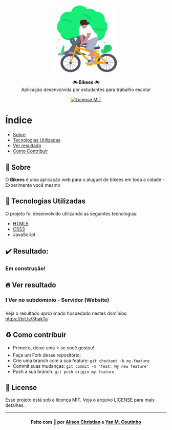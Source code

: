 <h3 align="center">
    <img alt="Logo" title="#logo" width="200px" src="./docs/media/img/left-image.png">
    <br>
</h3>
<p align="center"><strong font-size="large";> 🚲 Bikees 🚲</strong><br>
    Aplicação desenvolvida por estudantes para trabalho escolar
 </p>

<p align="center">
  <a href="https://opensource.org/licenses/MIT">
    <img src="https://img.shields.io/badge/License-MIT-blue.svg" alt="License MIT">
  </a>
</p>

# Índice

- [Sobre](#sobre)
- [Tecnologias Utilizadas](#tecnologias-utilizadas)
- [Ver resultado](#como-usar)
- [Como Contribuir](#como-contribuir)

<a id="sobre"></a>

## :bookmark: Sobre

O <strong>Bikees</strong> é uma aplicação web para o aluguel de bikees em toda a cidade - Experimente você mesmo

## :rocket: Tecnologias Utilizadas

O projeto foi desenvolvido utilizando as seguintes tecnologias:

- [HTML5](https://developer.mozilla.org/pt-BR/docs/Web/Guide/HTML/HTML5)
- [CSS3](https://developer.mozilla.org/pt-BR/docs/Web/CSS)
- <a href="https://developer.mozilla.org/pt-BR/docs/Web/JavaScript)
JavaScript" style="text-decoration:none" > JavaScript </a>


## :heavy_check_mark: Resultado:

<h3>
Em construção!
</h3>

## :fire: Ver resultado


### :exclamation: Ver no subdomínio - Servidor (Website)
Veja o resultado aproximado hospedado nestes domínios:
https://bit.ly/3ttakTa

## :recycle: Como contribuir
- Primeiro, deixe uma ⭐ se você gostou!
- Faça um Fork desse repositório;
- Crie uma branch com a sua feature: `git checkout -b my-feature`
- Commit suas mudanças: `git commit -m 'feat: My new feature'`
- Push a sua branch: `git push origin my-feature`

## :memo: License

Esse projeto está sob a licença MIT. Veja o arquivo [LICENSE](LICENSE.md) para mais detalhes.

---

<h4 align="center">
    Feito com 💜 por <a href="https://www.linkedin.com/in/alisonchs" target="_blank">Alison Christian</a> 
    e <a href="https://github.com/YanMCoutinho">Yan M. Coutinho</a>
</h4>
